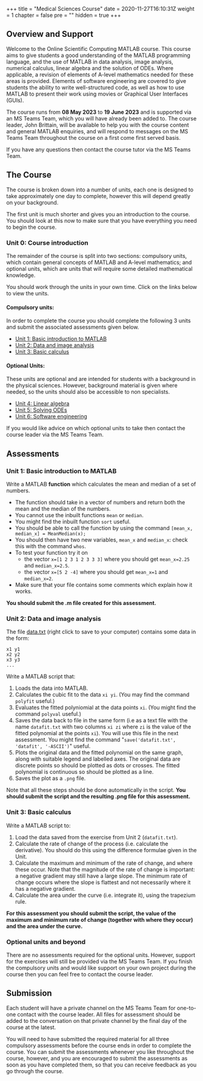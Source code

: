 +++
title = "Medical Sciences Course"
date = 2020-11-27T16:10:31Z
weight = 1
chapter = false
pre = ""
hidden = true
+++


## Overview and Support

Welcome to the Online Scientific Computing MATLAB course.
This course aims to give students a good understanding of the MATLAB programming language, and the use of MATLAB in data analysis, image analysis, numerical calculus, linear algebra and the solution of ODEs.
Where applicable, a revision of elements of A-level mathematics needed for these areas is provided.
Elements of software engineering are covered to give students the ability to write well-structured code, as well as how to use MATLAB to present their work using movies or Graphical User Interfaces (GUIs).

The course runs from **08 May 2023** to **19 June 2023** and is supported via an MS Teams Team, which you will have already been added to.
The course leader, John Brittain, will be available to help you with the course content and general MATLAB enquiries, and will respond to messages on the MS Teams Team throughout the course on a first come first served basis.

If you have any questions then contact the course tutor via the MS Teams Team.


## The Course

The course is broken down into a number of units, each one is designed to take approximately one day to complete, however this will depend greatly on your background.

The first unit is much shorter and gives you an introduction to the course.
You should look at this now to make sure that you have everything you need to begin the course.


### Unit 0: Course introduction

The remainder of the course is split into two sections: compulsory units, which contain general concepts of MATLAB and A-level mathematics; and optional units, which are units that will require some detailed mathematical knowledge.

You should work through the units in your own time.
Click on the links below to view the units.


#### Compulsory units:
In order to complete the course you should complete the following 3 units and submit the associated assessments given below.

- [Unit 1: Basic introduction to MATLAB](../unit_1_basic_introduction_to_matlab/)
- [Unit 2: Data and image analysis](../unit_2_data_and_image_analysis/)
- [Unit 3: Basic calculus](../unit_3_basic_calculus/)


#### Optional Units:
These units are optional and are intended for students with a background in the physical sciences.
However, background material is given where needed, so the units should also be accessible to non specialists.

- [Unit 4: Linear algebra](../unit_4_linear_algebra/)
- [Unit 5: Solving ODEs](../unit_5_solving_odes/)
- [Unit 6: Software engineering](../unit_6_software_engineering/)

If you would like advice on which optional units to take then contact the course leader via the MS Teams Team.


## Assessments


### Unit 1: Basic introduction to MATLAB

Write a MATLAB **function** which calculates the mean and median of a set of numbers.

- The function should take in a vector of numbers and return both the mean and the median of the numbers.
- You cannot use the inbuilt functions `mean` or `median`.
- You might find the inbuilt function `sort` useful.
- You should be able to call the function by using the command 
  `[mean_x, median_x] = MeanMedian(x);`
- You should then have two new variables, `mean_x` and `median_x`: check this with the command `whos`.
- To test your function try it on
    - the vector `x=[1 2 3 1 2 3 3 3]` where you should get `mean_x=2.25` and `median_x=2.5`.
    - the vector `x=[5 2 -4]` where you should get `mean_x=1` and `median_x=2`.
- Make sure that your file contains some comments which explain how it works.

**You should submit the .m file created for this assessment.**


### Unit 2: Data and image analysis

The file [data.txt](data.txt) (right click to save to your computer) contains some data in the form:

```
x1 y1
x2 y2
x3 y3
...
```

Write a MATLAB script that:

1. Loads the data into MATLAB.
1. Calculates the cubic fit to the data `xi yi`. (You may find the command `polyfit` useful.)
1. Evaluates the fitted polyniomial at the data points `xi`. (You might find the command `polyval` useful.)
1. Saves the data back to file in the same form (i.e as a text file with the name `datafit.txt` with two columns `xi zi` where `zi` is the value of the fitted polynomial at the points `xi`).
   You will use this file in the next assessment.
   You might find the command  "`save('datafit.txt', 'datafit', '-ASCII')`" useful.
1. Plots the original data and the fitted polynomial on the same graph, along with suitable legend and labelled axes.
   The original data are discrete points so should be plotted as dots or crosses.
   The fitted polynomial is continuous so should be plotted as a line.
1. Saves the plot as a `.png` file.

Note that all these steps should be done automatically in the script. **You should submit the script and the resulting .png file for this assessment.**


### Unit 3: Basic calculus

Write a MATLAB script to:

1. Load the data saved from the exercise from Unit 2 (`datafit.txt`).
1. Calculate the rate of change of the process (i.e. calculate the derivative).
   You should do this using the difference formulae given in the Unit.
1. Calculate the maximum and minimum of the rate of change, and where these occur.
   Note that the magnitude of the rate of change is important: a negative gradient may still have a large slope.
   The minimum rate of change occurs where the slope is flattest and not necessarily where it has a negative gradient.
1. Calculate the area under the curve (i.e. integrate it), using the trapezium rule.

**For this assessment you should submit the script, the value of the maximum and minimum rate of change (together with where they occur) and the area under the curve.**


### Optional units and beyond

There are no assessments required for the optional units.
However, support for the exercises will still be provided via the MS Teams Team.
If you finish the compulsory units and would like support on your own project during the course then you can feel free to contact the course leader.


## Submission

Each student will have a private channel on the MS Teams Team for one-to-one contact with the course leader.
All files for assessment should be added to the conversation on that private channel by the final day of the course at the latest.

You will need to have submitted the required material for all three compulsory assessments before the course ends in order to complete the course.
You can submit the assessments whenever you like throughout the course, however, and you are encouraged to submit the assessments as soon as you have completed them, so that you can receive feedback as you go through the course.
